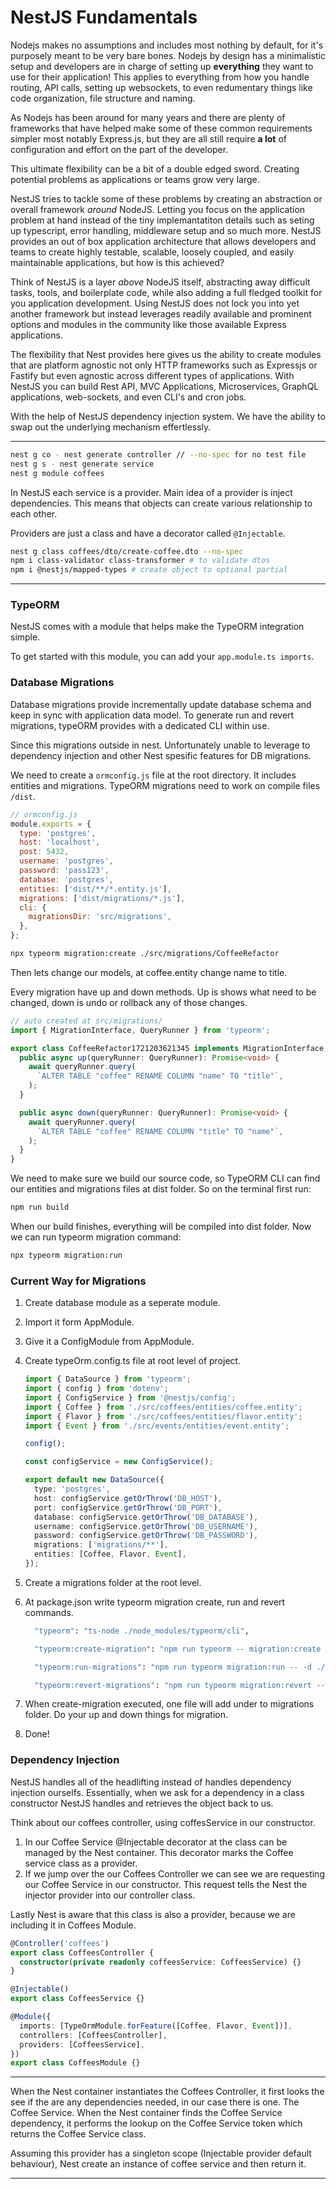 # NestJS Fundamentals

Nodejs makes no assumptions and includes most nothing by default, for it's purposely meant to be very bare bones. Nodejs by design has a minimalistic setup and developers are in charge of setting up **everything** they want to use for their application! This applies to everything from how you handle routing, API calls, setting up websockets, to even redumentary things like code organization, file structure and naming.

As Nodejs has been around for many years and there are plenty of frameworks that have helped make some of these common requirements simpler most notably Express.js, but they are all still require **a lot** of configuration and effort on the part of the developer.

This ultimate flexibility can be a bit of a double edged sword. Creating potential problems as applications or teams grow very large. 

NestJS tries to tackle some of these problems by creating an abstraction or overall framework *around* NodeJS. Letting you focus on the application problem at hand instead of the tiny implemantatiton details such as seting up typescript, error handling, middleware setup and so much more. NestJS provides an out of box application architecture that allows developers and teams to create highly testable, scalable, loosely coupled, and easily maintainable applications, but how is this achieved?

Think of NestJS is a layer *above* NodeJS itself, abstracting away difficult tasks, tools, and boilerplate code, while also adding a full fledged toolkit for you application development. Using NestJS does not lock you into yet another framework but instead leverages readily available and prominent options and modules in the community like those available Express applications.

The flexibility that Nest provides here gives us the ability to create modules that are platform agnostic not only HTTP frameworks such as Expressjs or Fastify but even agnostic across different types of applications. With NestJS you can build Rest API, MVC Applications, Microservices, GraphQL applications, web-sockets, and even CLI's and cron jobs.

With the help of NestJS dependency injection system. We have the ability to swap out the underlying mechanism effertlessly. 

----

```sh
nest g co - nest generate controller // --no-spec for no test file
nest g s - nest generate service
nest g module coffees
```

In NestJS each service is a provider. Main idea of a provider is inject dependencies. This means that objects can create various relationship to each other.

Providers are just a class and have a decorator called `@Injectable`. 

```sh
nest g class coffees/dto/create-coffee.dto --no-spec
npm i class-validator class-transformer # to validate dtos
npm i @nestjs/mapped-types # create object to optional partial
```

---

### TypeORM

NestJS comes with a module that helps make the TypeORM integration simple.

To get started with this module, you can add your `app.module.ts imports`.

### Database Migrations

Database migrations provide incrementally update database schema and keep in sync with application data model. To generate run and revert migrations, typeORM provides with a dedicated CLI within use.

Since this migrations outside in nest. Unfortunately unable to leverage to dependency injection and other Nest spesific features for DB migrations.

We need to create a `ormconfig.js` file at the root directory. It includes entities and migrations. TypeORM migrations need to work on compile files `/dist`.

```js
// ormconfig.js
module.exports = {
  type: 'postgres',
  host: 'localhost',
  post: 5432,
  username: 'postgres',
  password: 'pass123',
  database: 'postgres',
  entities: ['dist/**/*.entity.js'],
  migrations: ['dist/migrations/*.js'],
  cli: {
    migrationsDir: 'src/migrations',
  },
};

```

```sh
npx typeorm migration:create ./src/migrations/CoffeeRefactor
```

Then lets change our models, at coffee.entity change name to title.

Every migration have up and down methods. Up is shows what need to be changed, down is undo or rollback any of those changes.

```ts
// auto created at src/migrations/
import { MigrationInterface, QueryRunner } from 'typeorm';

export class CoffeeRefactor1721203621345 implements MigrationInterface {
  public async up(queryRunner: QueryRunner): Promise<void> {
    await queryRunner.query(
      `ALTER TABLE "coffee" RENAME COLUMN "name" TO "title"`,
    );
  }

  public async down(queryRunner: QueryRunner): Promise<void> {
    await queryRunner.query(
      `ALTER TABLE "coffee" RENAME COLUMN "title" TO "name"`,
    );
  }
}
```

We need to make sure we build our source code, so TypeORM CLI can find our entities and migrations files at dist folder. So on the terminal first run:

```sh
npm run build
```

When our build finishes, everything will be compiled into dist folder. Now we can run typeorm migration command:

```sh
npx typeorm migration:run
```

### Current Way for Migrations

1. Create database module as a seperate module.
2. Import it form AppModule.
3. Give it a ConfigModule from AppModule.
4. Create typeOrm.config.ts file at root level of project.

    ```ts
    import { DataSource } from 'typeorm';
    import { config } from 'dotenv';
    import { ConfigService } from '@nestjs/config';
    import { Coffee } from './src/coffees/entities/coffee.entity';
    import { Flavor } from './src/coffees/entities/flavor.entity';
    import { Event } from './src/events/entities/event.entity';

    config();

    const configService = new ConfigService();

    export default new DataSource({
      type: 'postgres',
      host: configService.getOrThrow('DB_HOST'),
      port: configService.getOrThrow('DB_PORT'),
      database: configService.getOrThrow('DB_DATABASE'),
      username: configService.getOrThrow('DB_USERNAME'),
      password: configService.getOrThrow('DB_PASSWORD'),
      migrations: ['migrations/**'],
      entities: [Coffee, Flavor, Event],
    });
    ```
5. Create a migrations folder at the root level.
6. At package.json write typeorm migration create, run and revert commands.
    
    ```sh
      "typeorm": "ts-node ./node_modules/typeorm/cli",

      "typeorm:create-migration": "npm run typeorm -- migration:create ./migrations/$npm_config_name",

      "typeorm:run-migrations": "npm run typeorm migration:run -- -d ./typeOrm.config.ts",

      "typeorm:revert-migrations": "npm run typeorm migration:revert -- -d ./typeOrm.config.ts"
    ```
7. When create-migration executed, one file will add under to migrations folder. Do your up and down things for migration.
8. Done!

### Dependency Injection

NestJS handles all of the headlifting instead of handles dependency injection ourselfs. Essentially, when we ask for a dependency in a class constructor NestJS handles and retrieves the object back to us. 

Think about our coffees controller, using coffesService in our constructor.

1. In our Coffee Service @Injectable decorator at the class can be managed by the Nest container. This decorator marks the Coffee service class as a provider. 
2. If we jump over the our Coffees Controller we can see we are requesting our Coffee Service in our constructor. This request tells the Nest the injector provider into our controller class.

Lastly Nest is aware that this class is also a provider, because we are including it in Coffees Module.

```ts
@Controller('coffees')
export class CoffeesController {
  constructor(private readonly coffeesService: CoffeesService) {}
}

@Injectable()
export class CoffeesService {}

@Module({
  imports: [TypeOrmModule.forFeature([Coffee, Flavor, Event])],
  controllers: [CoffeesController],
  providers: [CoffeesService],
})
export class CoffeesModule {}
```

---

When the Nest container instantiates the Coffees Controller, it first looks the see if the are any dependencies needed, in our case there is one. The Coffee Service. When the Nest container finds the Coffee Service dependency, it performs the lookup on the Coffee Service token which returns the Coffee Service class.

Assuming this provider has a singleton scope (Injectable provider default behaviour), Nest create an instance of coffee service and then return it.

---

